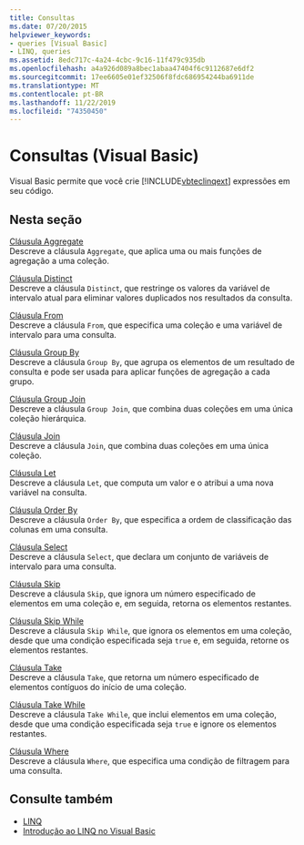 ```yaml
---
title: Consultas
ms.date: 07/20/2015
helpviewer_keywords:
- queries [Visual Basic]
- LINQ, queries
ms.assetid: 8edc717c-4a24-4cbc-9c16-11f479c935db
ms.openlocfilehash: a4a926d089a8bec1abaa47404f6c9112687e6df2
ms.sourcegitcommit: 17ee6605e01ef32506f8fdc686954244ba6911de
ms.translationtype: MT
ms.contentlocale: pt-BR
ms.lasthandoff: 11/22/2019
ms.locfileid: "74350450"
---
```

# <a name="queries-visual-basic"></a>Consultas (Visual Basic)
Visual Basic permite que você crie [!INCLUDE[vbteclinqext](~/includes/vbteclinqext-md.md)] expressões em seu código.  
  
## <a name="in-this-section"></a>Nesta seção  
 [Cláusula Aggregate](../../../visual-basic/language-reference/queries/aggregate-clause.md)  
 Descreve a cláusula `Aggregate`, que aplica uma ou mais funções de agregação a uma coleção.  
  
 [Cláusula Distinct](../../../visual-basic/language-reference/queries/distinct-clause.md)  
 Descreve a cláusula `Distinct`, que restringe os valores da variável de intervalo atual para eliminar valores duplicados nos resultados da consulta.  
  
 [Cláusula From](../../../visual-basic/language-reference/queries/from-clause.md)  
 Descreve a cláusula `From`, que especifica uma coleção e uma variável de intervalo para uma consulta.  
  
 [Cláusula Group By](../../../visual-basic/language-reference/queries/group-by-clause.md)  
 Descreve a cláusula `Group By`, que agrupa os elementos de um resultado de consulta e pode ser usada para aplicar funções de agregação a cada grupo.  
  
 [Cláusula Group Join](../../../visual-basic/language-reference/queries/group-join-clause.md)  
 Descreve a cláusula `Group Join`, que combina duas coleções em uma única coleção hierárquica.  
  
 [Cláusula Join](../../../visual-basic/language-reference/queries/join-clause.md)  
 Descreve a cláusula `Join`, que combina duas coleções em uma única coleção.  
  
 [Cláusula Let](../../../visual-basic/language-reference/queries/let-clause.md)  
 Descreve a cláusula `Let`, que computa um valor e o atribui a uma nova variável na consulta.  
  
 [Cláusula Order By](../../../visual-basic/language-reference/queries/order-by-clause.md)  
 Descreve a cláusula `Order By`, que especifica a ordem de classificação das colunas em uma consulta.  
  
 [Cláusula Select](../../../visual-basic/language-reference/queries/select-clause.md)  
 Descreve a cláusula `Select`, que declara um conjunto de variáveis de intervalo para uma consulta.  
  
 [Cláusula Skip](../../../visual-basic/language-reference/queries/skip-clause.md)  
 Descreve a cláusula `Skip`, que ignora um número especificado de elementos em uma coleção e, em seguida, retorna os elementos restantes.  
  
 [Cláusula Skip While](../../../visual-basic/language-reference/queries/skip-while-clause.md)  
 Descreve a cláusula `Skip While`, que ignora os elementos em uma coleção, desde que uma condição especificada seja `true` e, em seguida, retorne os elementos restantes.  
  
 [Cláusula Take](../../../visual-basic/language-reference/queries/take-clause.md)  
 Descreve a cláusula `Take`, que retorna um número especificado de elementos contíguos do início de uma coleção.  
  
 [Cláusula Take While](../../../visual-basic/language-reference/queries/take-while-clause.md)  
 Descreve a cláusula `Take While`, que inclui elementos em uma coleção, desde que uma condição especificada seja `true` e ignore os elementos restantes.  
  
 [Cláusula Where](../../../visual-basic/language-reference/queries/where-clause.md)  
 Descreve a cláusula `Where`, que especifica uma condição de filtragem para uma consulta.  
  
## <a name="see-also"></a>Consulte também

- [LINQ](../../../visual-basic/programming-guide/language-features/linq/index.md)
- [Introdução ao LINQ no Visual Basic](../../../visual-basic/programming-guide/language-features/linq/introduction-to-linq.md)
